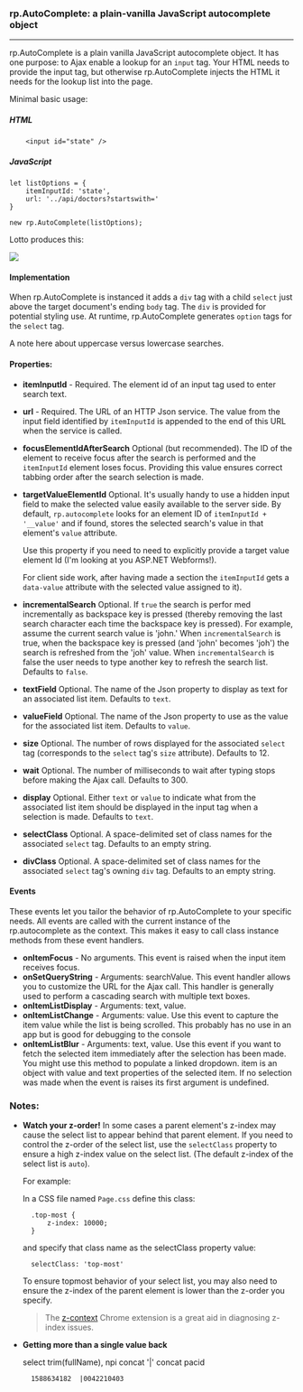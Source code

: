

### rp.AutoComplete: a plain-vanilla JavaScript autocomplete object

---

rp.AutoComplete is a plain vanilla JavaScript autocomplete object. It has one purpose: to Ajax enable a lookup for an `input` tag. Your HTML needs to provide the input tag, but otherwise rp.AutoComplete injects the HTML it needs for the lookup list into the page.  

Minimal basic usage:

##### HTML

        <input id="state" />

##### JavaScript 

	let listOptions = {
	    itemInputId: 'state',         
	    url: '../api/doctors?startswith='
	}  

	new rp.AutoComplete(listOptions);

Lotto produces this:

![](https://rogerpence.com/storage/images/autocomplete.2458181.59358.png?1)

#### Implementation

When rp.AutoComplete is instanced it adds a `div` tag with a child `select` just above the target document's ending `body` tag. The `div` is provided for potential styling use. At runtime, rp.AutoComplete generates `option` tags for the `select` tag.

A note here about uppercase versus lowercase searches.    

#### Properties: 

* **itemInputId** - Required. The element id of an input tag used to enter search text.
* **url** - Required. The URL of an HTTP Json service. The value from the input field identified by `itemInputId` is appended to the end of this URL when the service is called. 
* **focusElementIdAfterSearch** Optional (but recommended). The ID of the element to receive focus after the search is performed and the `itemInputId` element loses focus. Providing this value ensures correct tabbing order after the search selection is made. 
* **targetValueElementId** Optional. It's usually handy to use a hidden input field to make the selected value easily available to the server side. By default, `rp.autocomplete` looks for an element ID of `itemInputId + '__value'` and if found, stores the selected search's value in that element's `value` attribute. 

	Use this property if you need to need to explicitly provide a target value element Id (I'm looking at you ASP.NET Webforms!). 

	For client side work, after having made a section the `itemInputId` gets a `data-value` attribute with the selected value assigned to it).
* **incrementalSearch** Optional. If `true` the search is perfor
med incrementally as backspace key is pressed (thereby removing the last search character each time the backspace key is pressed). For example, assume the current search value is 'john.' When `incrementalSearch` is true, when the backspace key is pressed (and 'john' becomes 'joh') the search is refreshed from the 'joh' value. When `incrementalSearch` is false the user needs to type another key to refresh the search list. Defaults to `false`.
* **textField** Optional. The name of the Json property to display as text for an associated list item. Defaults to `text`.
* **valueField** Optional. The name of the Json property to use as the value for the associated list item. Defaults to `value`. 
* **size** Optional. The number of rows displayed for the associated `select` tag (corresponds to the `select` tag's `size` attribute). Defaults to 12.
* **wait** Optional. The number of milliseconds to wait after typing stops before making the Ajax call. Defaults to 300.
* **display** Optional. Either `text` or `value` to indicate what from the associated list item should be displayed in the input tag when a selection is made. Defaults to `text`. 
* **selectClass** Optional. A space-delimited set of class names for the associated `select` tag. Defaults to an empty string.
* **divClass** Optional. A space-delimited set of class names for the associated `select` tag's owning `div` tag. Defaults to an empty string. 

#### Events

These events let you tailor the behavior of rp.AutoComplete to your specific needs. All events are called with the current instance of the rp.autocomplete as the context. This makes it easy to call class instance methods from these event handlers.
  
* **onItemFocus** - No arguments. This event is raised when the input item receives focus. 
* **onSetQueryString** - Arguments: searchValue. This event handler allows you to customize the URL for the Ajax call. This handler is generally used to perform a cascading search with multiple text boxes. 
* **onItemListDisplay** - Arguments: text, value.  
* **onItemListChange** - Arguments: value. Use this event to capture the item value while the list is being scrolled. This probably has no use in an app but is good for debugging to the console 
* **onItemListBlur** - Arguments: text, value. Use this event if you want to fetch the selected item immediately after the selection has been made. You might use this method to populate a linked dropdown. item is an object with value and text properties of the selected item. If no selection was made when the event is raises its first argument is undefined. 

### Notes:

* **Watch your z-order!** In some cases a parent element's z-index may cause the select list to appear behind that parent element. If you need to control the z-order of the select list, use the `selectClass` property to ensure a high z-index value on the select list. (The default z-index of the select list is `auto`).

	For example: 

	In a CSS file named `Page.css` define this class:

		.top-most {
			z-index: 10000;
		}

	and specify that class name as the selectClass property value:
	
		selectClass: 'top-most'		

	To ensure topmost behavior of your select list, you may also need to ensure the z-index of the parent element is lower than the z-order you specify.

	> The [z-context](https://github.com/gwwar/z-context) Chrome extension is a great aid in diagnosing z-index issues.  

* **Getting more than a single value back**  	

	select trim(fullName), npi concat '|' concat pacid
		
		1588634182  |0042210403 